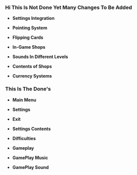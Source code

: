 ### Hi This Is Not Done Yet Many Changes To Be Added
- <b><p>Settings Integration</p></b>
- <b><p>Pointing System</p></b>
- <b><p>Flipping Cards</p></b>
- <b><p>In-Game Shops</p></b>
- <b><p>Sounds In Different Levels</p></b>
- <b><p>Contents of Shops</p></b>
- <b><p>Currency Systems</p></b>
### This Is The Done's 
- <b><p>Main Menu</p></b>
- <b><p>Settings</p></b>
- <b><p>Exit</p></b>
- <b><p>Settings Contents</p></b>
- <b><p>Difficulties</p></b>
- <b><p>Gameplay</p></b>
- <b><p>GamePlay Music</p></b>
- <b><p>GamePlay Sound</p></b>
